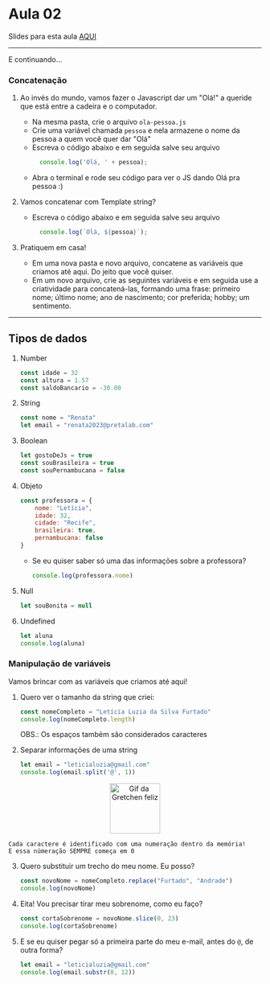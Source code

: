 # Aula 02

Slides para esta aula [AQUI](https://www.canva.com/design/DAFyXgYlRXc/VR70HoJZh4-DICtrnfoiSw/view?utm_content=DAFyXgYlRXc&utm_campaign=designshare&utm_medium=link&utm_source=editor)

---

E continuando...

### Concatenação

1. Ao invés do mundo, vamos fazer o Javascript dar um "Olá!" a queride que está entre a cadeira e o computador.
    - Na mesma pasta, crie o arquivo `ola-pessoa.js`
    - Crie uma variável chamada `pessoa` e nela armazene o nome da pessoa a quem você quer dar "Olá"
    - Escreva o código abaixo e em seguida salve seu arquivo 
      ```javascript
        console.log('Olá, ' + pessoa);
      ```
    - Abra o terminal e rode seu código para ver o JS dando Olá pra pessoa :)

2. Vamos concatenar com Template string?
    - Escreva o código abaixo e em seguida salve seu arquivo 
      ```javascript
        console.log(`Olá, ${pessoa}`);
      ```

3. Pratiquem em casa!
    - Em uma nova pasta e novo arquivo, concatene as variáveis que criamos até aqui. Do jeito que você quiser.
    - Em um novo arquivo, crie as seguintes variáveis e em seguida use a criatividade para concatená-las, formando uma frase: primeiro nome; último nome; ano de nascimento; cor preferida; hobby; um sentimento.

---

## Tipos de dados

1. Number
    ```javascript
    const idade = 32
    const altura = 1.57
    const saldoBancario = -30.00
    ```

2. String
    ```javascript
    const nome = "Renata"
    let email = "renata2023@pretalab.com"
    ```

3. Boolean
    ```javascript
    let gostoDeJs = true
    const souBrasileira = true
    const souPernambucana = false
    ```

4. Objeto
    ```javascript
    const professora = {
        nome: "Letícia",
        idade: 32,
        cidade: "Recife",
        brasileira: true,
        pernambucana: false
    }
    ```
    - Se eu quiser saber só uma das informações sobre a professora?
        ```javascript
        console.log(professora.nome)
        ```

5. Null
    ```javascript
    let souBonita = null
    ```

6. Undefined
    ```javascript
    let aluna
    console.log(aluna)
    ```

### Manipulação de variáveis

Vamos brincar com as variáveis que criamos até aqui!

1. Quero ver o tamanho da string que criei:
    ```javascript
    const nomeCompleto = "Letícia Luzia da Silva Furtado"
    console.log(nomeCompleto.length)
    ```
    OBS.: Os espaços também são considerados caracteres
    <br>

2. Separar informações de uma string
    ```javascript
    let email = "leticialuzia@gmail.com"
    console.log(email.split('@', 1))
    ```
<p align="center">
    <img alt="Gif da Gretchen feliz" src="https://www.afinca.org.br/wp-content/uploads/2017/10/atencao.gif" width=100 />
</p>

    Cada caractere é identificado com uma numeração dentro da memória!
    E essa númeração SEMPRE começa em 0

3. Quero substituir um trecho do meu nome. Eu posso?
    ```javascript
    const novoNome = nomeCompleto.replace("Furtado", "Andrade")
    console.log(novoNome)
    ```

4. Eita! Vou precisar tirar meu sobrenome, como eu faço?
    ```javascript
    const cortaSobrenome = novoNome.slice(0, 23)
    console.log(cortaSobrenome)
    ```

5. E se eu quiser pegar só a primeira parte do meu e-mail, antes do `@`, de outra forma?
    ```javascript
    let email = "leticialuzia@gmail.com"
    console.log(email.substr(0, 12))
    ```